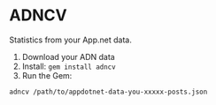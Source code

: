 # ADNCV

Statistics from your App.net data.

1. Download your ADN data
2. Install: `gem install adncv`
2. Run the Gem:

```
adncv /path/to/appdotnet-data-you-xxxxx-posts.json
```  
